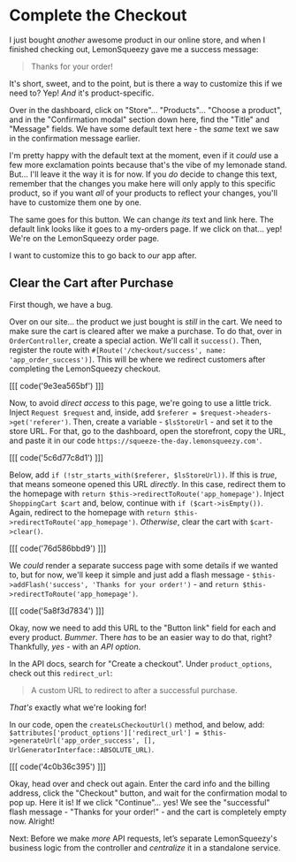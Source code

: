 # Complete the Checkout

I just bought *another* awesome product in our online store, and when I finished
checking out, LemonSqueezy gave me a success message:

> Thanks for your order!

It's short, sweet, and to the point, but is there a way to customize this if we
need to? Yep! *And* it's product-specific.

Over in the dashboard, click on "Store"... "Products"... "Choose a product", and
in the "Confirmation modal" section down here, find the "Title" and "Message"
fields. We have some default text here - the *same* text we saw in the
confirmation message earlier.

I'm pretty happy with the default text at the moment, even if it *could* use a
few more exclamation points because that's the vibe of my lemonade stand. But...
I'll leave it the way it is for now.
If you *do* decide to change this text, remember that the changes
you make here will only apply to this specific product, so if you want *all* of
your products to reflect your changes, you'll have to customize them one by one.

The same goes for this button. We can change *its* text and link here. The
default link looks like it goes to a my-orders page. If we click on that... yep!
We're on the LemonSqueezy order page.

I want to customize this to go back to *our* app after.

## Clear the Cart after Purchase

First though, we have a bug.

Over on our site... the product we just bought is *still* in the cart. We
need to make sure the cart is cleared after we make a purchase. To do that, over
in `OrderController`, create a special action. We'll call it `success()`. Then,
register the route with
`#[Route('/checkout/success', name: 'app_order_success')]`. This will be where
we redirect customers after completing the LemonSqueezy checkout.

[[[ code('9e3ea565bf') ]]]

Now, to avoid *direct access* to this page, we're going to use a little trick.
Inject `Request $request` and, inside, add
`$referer = $request->headers->get('referer')`. Then, create a variable -
`$lsStoreUrl` - and set it to the store URL. For that, go to the dashboard, open
the storefront, copy the URL, and paste it in our code
`https://squeeze-the-day.lemonsqueezy.com'`.

[[[ code('5c6d77c8d1') ]]]

Below, add `if (!str_starts_with($referer, $lsStoreUrl))`. If this is *true*,
that means someone opened this URL *directly*. In this case, redirect them to the homepage
with `return $this->redirectToRoute('app_homepage')`. Inject
`ShoppingCart $cart` and, below, continue with `if ($cart->isEmpty())`.
Again, redirect to the homepage with
`return $this->redirectToRoute('app_homepage')`. *Otherwise*, clear the cart
with `$cart->clear()`.

[[[ code('76d586bbd9') ]]]

We *could* render a separate success page with some details if we wanted to, but
for now, we'll keep it simple and just add a flash message -
`$this->addFlash('success', 'Thanks for your order!')` - and
`return $this->redirectToRoute('app_homepage')`.

[[[ code('5a8f3d7834') ]]]

Okay, now we need to add this URL to the "Button link" field for each and every
product. *Bummer*. There *has* to be an easier way to do that, right?
Thankfully, *yes* - with an *API option*.

In the API docs, search for "Create a checkout". Under `product_options`, check
out this `redirect_url`:

> A custom URL to redirect to after a successful purchase.

*That's* exactly what we're looking for!

In our code, open the `createLsCheckoutUrl()` method, and below, add:
`$attributes['product_options']['redirect_url'] = $this->generateUrl('app_order_success', [], UrlGeneratorInterface::ABSOLUTE_URL)`.

[[[ code('4c0b36c395') ]]]

Okay, head over and check out again. Enter the card info and the billing
address, click the "Checkout" button, and wait for the confirmation modal to pop
up. Here it is! If we click "Continue"... yes! We see the "successful" flash
message - "Thanks for your order!" - and the cart is completely empty now.
Alright!

Next: Before we make *more* API requests, let’s separate LemonSqueezy's business
logic from the controller and *centralize* it in a standalone service.
